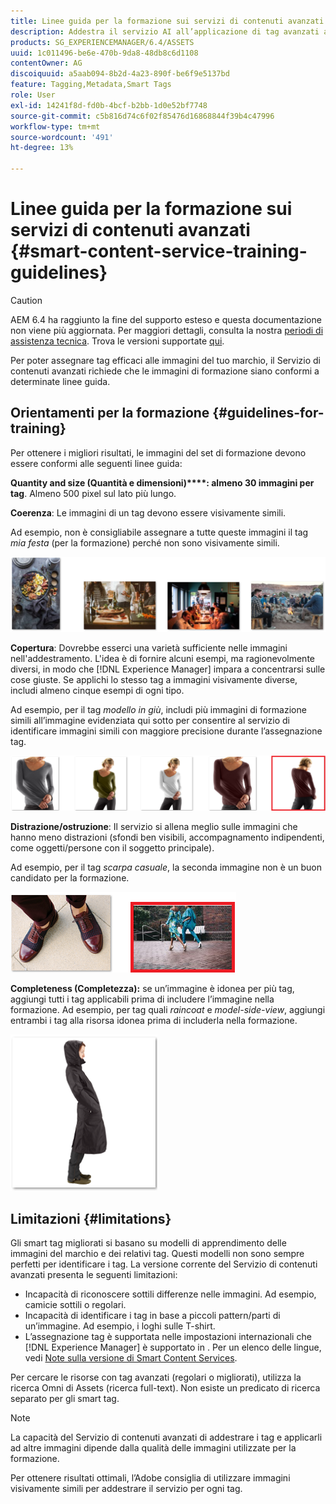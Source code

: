 ```yaml
---
title: Linee guida per la formazione sui servizi di contenuti avanzati
description: Addestra il servizio AI all’applicazione di tag avanzati alle risorse
products: SG_EXPERIENCEMANAGER/6.4/ASSETS
uuid: 1c011496-be6e-470b-9da8-48db8c6d1108
contentOwner: AG
discoiquuid: a5aab094-8b2d-4a23-890f-be6f9e5137bd
feature: Tagging,Metadata,Smart Tags
role: User
exl-id: 14241f8d-fd0b-4bcf-b2bb-1d0e52bf7748
source-git-commit: c5b816d74c6f02f85476d16868844f39b4c47996
workflow-type: tm+mt
source-wordcount: '491'
ht-degree: 13%

---
```


# Linee guida per la formazione sui servizi di contenuti avanzati {#smart-content-service-training-guidelines}

>[!CAUTION]
>
>AEM 6.4 ha raggiunto la fine del supporto esteso e questa documentazione non viene più aggiornata. Per maggiori dettagli, consulta la nostra [periodi di assistenza tecnica](https://helpx.adobe.com/it/support/programs/eol-matrix.html). Trova le versioni supportate [qui](https://experienceleague.adobe.com/docs/).

Per poter assegnare tag efficaci alle immagini del tuo marchio, il Servizio di contenuti avanzati richiede che le immagini di formazione siano conformi a determinate linee guida.

## Orientamenti per la formazione {#guidelines-for-training}

Per ottenere i migliori risultati, le immagini del set di formazione devono essere conformi alle seguenti linee guida:

**Quantity and size (Quantità e dimensioni)****: almeno 30 immagini per tag**. Almeno 500 pixel sul lato più lungo.

**Coerenza**: Le immagini di un tag devono essere visivamente simili.

Ad esempio, non è consigliabile assegnare a tutte queste immagini il tag *mia festa* (per la formazione) perché non sono visivamente simili.

![Immagini illustrative per esemplificare le linee guida per la formazione](assets/do-not-localize/coherence.png)

**Copertura**: Dovrebbe esserci una varietà sufficiente nelle immagini nell&#39;addestramento. L&#39;idea è di fornire alcuni esempi, ma ragionevolmente diversi, in modo che [!DNL Experience Manager] impara a concentrarsi sulle cose giuste. Se applichi lo stesso tag a immagini visivamente diverse, includi almeno cinque esempi di ogni tipo.

Ad esempio, per il tag *modello in giù*, includi più immagini di formazione simili all’immagine evidenziata qui sotto per consentire al servizio di identificare immagini simili con maggiore precisione durante l’assegnazione tag.

![Immagini illustrative per esemplificare le linee guida per la formazione](assets/do-not-localize/coverage_1.png)

**Distrazione/ostruzione**: Il servizio si allena meglio sulle immagini che hanno meno distrazioni (sfondi ben visibili, accompagnamento indipendenti, come oggetti/persone con il soggetto principale).

Ad esempio, per il tag *scarpa casuale*, la seconda immagine non è un buon candidato per la formazione.

![Immagini illustrative per esemplificare le linee guida per la formazione](assets/do-not-localize/distraction.png)

**Completeness (Completezza):** se un’immagine è idonea per più tag, aggiungi tutti i tag applicabili prima di includere l’immagine nella formazione. Ad esempio, per tag quali *raincoat* e *model-side-view*, aggiungi entrambi i tag alla risorsa idonea prima di includerla nella formazione.

![Immagini illustrative per esemplificare le linee guida per la formazione](assets/do-not-localize/completeness.png)

## Limitazioni {#limitations}

Gli smart tag migliorati si basano su modelli di apprendimento delle immagini del marchio e dei relativi tag. Questi modelli non sono sempre perfetti per identificare i tag. La versione corrente del Servizio di contenuti avanzati presenta le seguenti limitazioni:

* Incapacità di riconoscere sottili differenze nelle immagini. Ad esempio, camicie sottili o regolari.
* Incapacità di identificare i tag in base a piccoli pattern/parti di un’immagine. Ad esempio, i loghi sulle T-shirt.
* L’assegnazione tag è supportata nelle impostazioni internazionali che [!DNL Experience Manager] è supportato in . Per un elenco delle lingue, vedi [Note sulla versione di Smart Content Services](/help/release-notes/smart-content-service-release-notes.md).

Per cercare le risorse con tag avanzati (regolari o migliorati), utilizza la ricerca Omni di Assets (ricerca full-text). Non esiste un predicato di ricerca separato per gli smart tag.

>[!NOTE]
>
>La capacità del Servizio di contenuti avanzati di addestrare i tag e applicarli ad altre immagini dipende dalla qualità delle immagini utilizzate per la formazione.
>
>Per ottenere risultati ottimali, l’Adobe consiglia di utilizzare immagini visivamente simili per addestrare il servizio per ogni tag.
